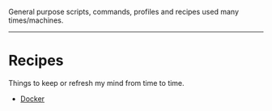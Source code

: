 General purpose scripts, commands, profiles and recipes used many times/machines.

---

# Recipes

Things to keep or refresh my mind from time to time.

- [Docker](recipes/docker.md)
